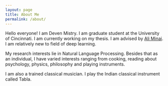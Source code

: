 ```yaml
---
layout: page
title: About Me
permalink: /about/
---
```


Hello everyone! I am Deven Mistry. I am graduate student at the University of Cincinnati. I am currently working on my thesis. I am advised by [Ali Minai](https://www.ceas3.uc.edu/profiles/minaiaa). I am relatively new to field of deep learning.

My research interests lie in Natural Language Processing. Besides that as an individual, I have varied interests ranging from cooking, reading about psychology, physics, philosophy and playing instruments.

I am also a trained classical musician. I play the Indian classical instrument called Tabla.
